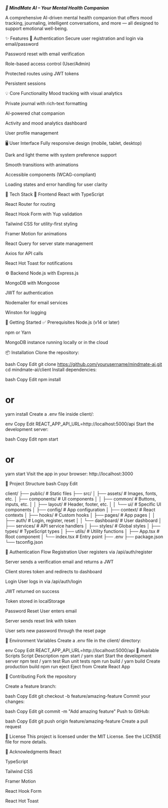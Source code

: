 _**🧠 MindMate AI – Your Mental Health Companion**_

A comprehensive AI-driven mental health companion that offers mood tracking, journaling, intelligent conversations, and more — all designed to support emotional well-being.

✨ Features
🔐 Authentication
Secure user registration and login via email/password

Password reset with email verification

Role-based access control (User/Admin)

Protected routes using JWT tokens

Persistent sessions

💡 Core Functionality
Mood tracking with visual analytics

Private journal with rich-text formatting

AI-powered chat companion

Activity and mood analytics dashboard

User profile management

🖥️ User Interface
Fully responsive design (mobile, tablet, desktop)

Dark and light theme with system preference support

Smooth transitions with animations

Accessible components (WCAG-compliant)

Loading states and error handling for user clarity

🧰 Tech Stack
🔧 Frontend
React with TypeScript

React Router for routing

React Hook Form with Yup validation

Tailwind CSS for utility-first styling

Framer Motion for animations

React Query for server state management

Axios for API calls

React Hot Toast for notifications

⚙️ Backend
Node.js with Express.js

MongoDB with Mongoose

JWT for authentication

Nodemailer for email services

Winston for logging

🚀 Getting Started
✅ Prerequisites
Node.js (v14 or later)

npm or Yarn

MongoDB instance running locally or in the cloud

📦 Installation
Clone the repository:

bash
Copy
Edit
git clone https://github.com/yourusername/mindmate-ai.git
cd mindmate-ai/client
Install dependencies:

bash
Copy
Edit
npm install
# or
yarn install
Create a .env file inside client/:

env
Copy
Edit
REACT_APP_API_URL=http://localhost:5000/api
Start the development server:

bash
Copy
Edit
npm start
# or
yarn start
Visit the app in your browser:
http://localhost:3000

📁 Project Structure
bash
Copy
Edit

client/
├── public/            # Static files
├── src/
│   ├── assets/        # Images, fonts, etc.
│   ├── components/    # UI components
│   │   ├── common/    # Buttons, inputs, etc.
│   │   ├── layout/    # Header, footer, etc.
│   │   └── ui/        # Specific UI components
│   ├── config/        # App configuration
│   ├── context/       # React contexts
│   ├── hooks/         # Custom hooks
│   ├── pages/         # App pages
│   │   ├── auth/      # Login, register, reset
│   │   └── dashboard/ # User dashboard
│   ├── services/      # API service handlers
│   ├── styles/        # Global styles
│   ├── types/         # TypeScript types
│   ├── utils/         # Utility functions
│   ├── App.tsx        # Root component
│   └── index.tsx      # Entry point
├── .env
├── package.json
└── tsconfig.json

🔑 Authentication Flow
Registration
User registers via /api/auth/register

Server sends a verification email and returns a JWT

Client stores token and redirects to dashboard

Login
User logs in via /api/auth/login

JWT returned on success

Token stored in localStorage

Password Reset
User enters email

Server sends reset link with token

User sets new password through the reset page

📜 Environment Variables
Create a .env file in the client/ directory:

env
Copy
Edit
REACT_APP_API_URL=http://localhost:5000/api
🧪 Available Scripts
Script	Description
npm start / yarn start	Start the development server
npm test / yarn test	Run unit tests
npm run build / yarn build	Create production build
npm run eject	Eject from Create React App

🤝 Contributing
Fork the repository

Create a feature branch:

bash
Copy
Edit
git checkout -b feature/amazing-feature
Commit your changes:

bash
Copy
Edit
git commit -m "Add amazing feature"
Push to GitHub:

bash
Copy
Edit
git push origin feature/amazing-feature
Create a pull request

📄 License
This project is licensed under the MIT License. See the LICENSE file for more details.

🙌 Acknowledgments
React

TypeScript

Tailwind CSS

Framer Motion

React Hook Form

React Hot Toast
